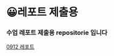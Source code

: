 # 😀레포트 제출용
### 수업 레포트 제출용 repositorie 입니다

 <a href="https://github.com/SEUNGACHOI0925/0912">0912 레포트</a>
